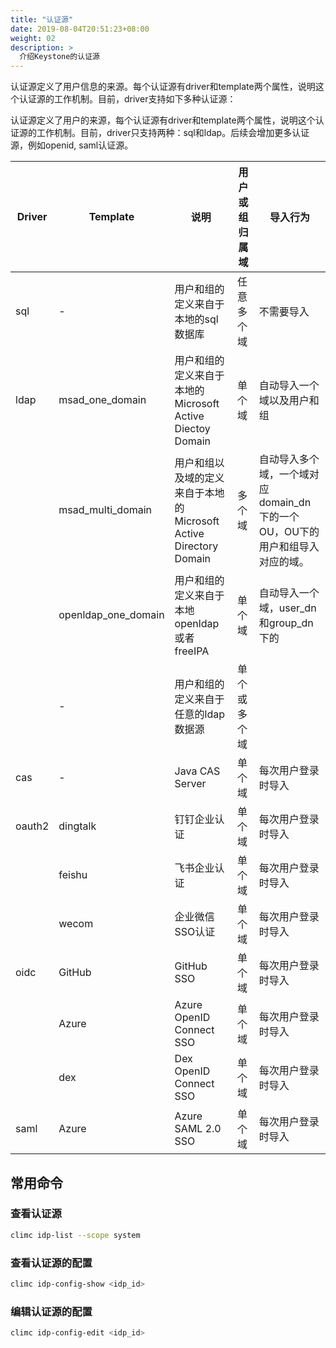 ```yaml
---
title: "认证源"
date: 2019-08-04T20:51:23+08:00
weight: 02
description: >
  介绍Keystone的认证源
---
```


认证源定义了用户信息的来源。每个认证源有driver和template两个属性，说明这个认证源的工作机制。目前，driver支持如下多种认证源：


认证源定义了用户的来源，每个认证源有driver和template两个属性，说明这个认证源的工作机制。目前，driver只支持两种：sql和ldap。后续会增加更多认证源，例如openid, saml认证源。

Driver | Template | 说明                                |用户或组归属域 | 导入行为
-------|----------|-------------------------------------|---------------|--------------------
sql	   | -        | 用户和组的定义来自于本地的sql数据库	| 任意多个域	| 不需要导入
ldap   | msad_one_domain | 用户和组的定义来自于本地的Microsoft Active Diectoy Domain | 单个域 | 自动导入一个域以及用户和组
       | msad_multi_domain | 用户和组以及域的定义来自于本地的Microsoft Active Directory Domain | 多个域 | 自动导入多个域，一个域对应domain_dn下的一个OU，OU下的用户和组导入对应的域。
       | openldap_one_domain | 用户和组的定义来自于本地openldap或者freeIPA	                   | 单个域	| 自动导入一个域，user_dn和group_dn下的
       | -	                 | 用户和组的定义来自于任意的ldap数据源	                           | 单个或多个域 |
cas    | -        | Java CAS Server                     | 单个域        | 每次用户登录时导入
oauth2 | dingtalk | 钉钉企业认证                        | 单个域        | 每次用户登录时导入 
       | feishu   | 飞书企业认证                        | 单个域        | 每次用户登录时导入 
       | wecom    | 企业微信SSO认证                     | 单个域        | 每次用户登录时导入 
oidc   | GitHub   | GitHub SSO                          | 单个域        | 每次用户登录时导入 
       | Azure    | Azure OpenID Connect SSO            | 单个域        | 每次用户登录时导入 
       | dex      | Dex OpenID Connect SSO              | 单个域        | 每次用户登录时导入 
saml   | Azure    | Azure SAML 2.0 SSO                  | 单个域        | 每次用户登录时导入 


## 常用命令

### 查看认证源

```bash
climc idp-list --scope system
```

### 查看认证源的配置

```bash
climc idp-config-show <idp_id>
```

### 编辑认证源的配置

```bash
climc idp-config-edit <idp_id>
```
